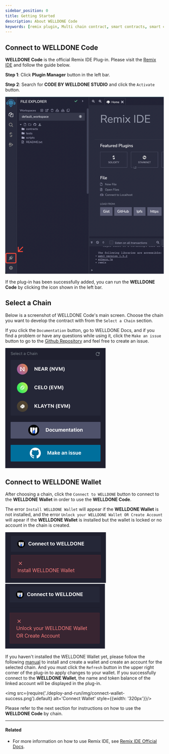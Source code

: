 ```yaml
---
sidebar_position: 0
title: Getting Started
description: About WELLDONE Code
keywords: [remix plugin, Multi chain contract, smart contracts, smart contracts ide]
---
```


## Connect to WELLDONE Code

**WELLDONE Code** is the official Remix IDE Plug-in. Please visit the [Remix IDE](https://remix.ethereum.org/) and follow the guide below.

**Step 1**: Click **Plugin Manager** button in the left bar.

**Step 2**: Search for **CODE BY WELLDONE STUDIO** and click the `Activate` button.

![Plugin Manager](deploy-and-run/img/plugin-manager.png?raw=true 'Plugin Manager')

<!-- Step2 스크린샷 이미지 추가하기 *** -->

If the plug-in has been successfully added, you can run the **WELLDONE Code** by clicking the icon shown in the left bar.

## Select a Chain

Below is a screenshot of WELLDONE Code's main screen. Choose the chain you want to develop the contract with from the `Select a Chain` section.

If you click the `Documentation` button, go to WELLDONE Docs, and if you find a problem or have any questions while using it, click the `Make an issue` button to go to the [Github Repository](https://github.com/welldonestudio/welldonestudio.github.io) and feel free to create an issue.

![Select Chain](deploy-and-run/img/select-chain.png?raw=true 'Select Chain')

## Connect to WELLDONE Wallet

After choosing a chain, click the `Connect to WELLDONE` button to connect to the **WELLDONE Wallet** in order to use the **WELLDONE Code**.

The error `Install WELLDONE Wallet` will appear if the **WELLDONE Wallet** is not installed, and the error `Unlock your WELLDONE Wallet OR Create Account` will apear if the **WELLDONE Wallet** is installed but the wallet is locked or no account in the chain is created.

![Connect Wallet Install Error](deploy-and-run/img/connect-wallet-notinstall.png?raw=true 'Connect Wallet Install Error')
![Connect Wallet Locked](deploy-and-run/img/connect-wallet-lock.png?raw=true 'Connect Wallet Locked')

If you haven't installed the WELLDONE Wallet yet, please follow the following [manual](https://docs.welldonestudio.io/wallet/manual/) to install and create a wallet and create an account for the selected chain. And you must click the `Refresh` button in the upper right corner of the plug-in to apply changes to your wallet. If you successfully connect to the **WELLDONE Wallet**, the name and token balance of the linked account will be displayed in the plug-in.

<img src={require('./deploy-and-run/img/connect-wallet-success.png').default} alt='Connect Wallet' style={{width: '320px'}}/>

Please refer to the next section for instructions on how to use the **WELLDONE Code** by chain.

---

#### Related

- For more information on how to use Remix IDE, see [Remix IDE Official Docs](https://remix-ide.readthedocs.io/en/latest/).
